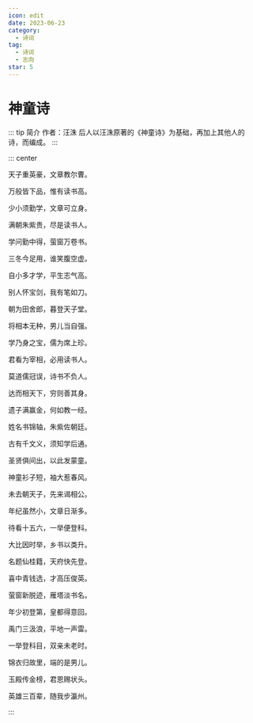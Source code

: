 ```yaml
---
icon: edit
date: 2023-06-23
category:
  - 诗词
tag:
  - 诗词
  - 志向
star: 5
---
```


# 神童诗

<!-- more -->

::: tip 简介
作者：汪洙
后人以汪洙原著的《神童诗》为基础，再加上其他人的诗，而编成。
:::


::: center

天子重英豪，文章教尔曹。

万般皆下品，惟有读书高。

少小须勤学，文章可立身。

满朝朱紫贵，尽是读书人。

学问勤中得，萤窗万卷书。

三冬今足用，谁笑腹空虚。

自小多才学，平生志气高。

别人怀宝剑，我有笔如刀。

朝为田舍郎，暮登天子堂。

将相本无种，男儿当自强。

学乃身之宝，儒为席上珍。

君看为宰相，必用读书人。

莫道儒冠误，诗书不负人。

达而相天下，穷则善其身。

遗子满赢金，何如教一经。

姓名书锦轴，朱紫佐朝廷。

古有千文义，须知学后通。

圣贤俱间出，以此发蒙童。

神童衫子短，袖大惹春风。

未去朝天子，先来谒相公。

年纪虽然小，文章日渐多。

待看十五六，一举便登科。

大比因时举，乡书以类升。

名题仙桂籍，天府快先登。

喜中青钱选，才高压俊英。

萤窗新脱迹，雁塔淡书名。

年少初登第，皇都得意回。

禹门三汲浪，平地一声雷。

一举登科目，双亲未老时。

锦衣归故里，端的是男儿。

玉殿传金榜，君恩赐状头。

英雄三百辈，随我步瀛州。

:::